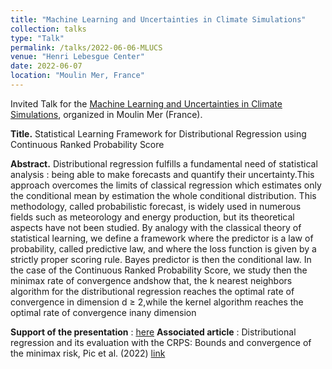 ```yaml
---
title: "Machine Learning and Uncertainties in Climate Simulations"
collection: talks
type: "Talk"
permalink: /talks/2022-06-06-MLUCS
venue: "Henri Lebesgue Center"
date: 2022-06-07
location: "Moulin Mer, France"
---
```

Invited Talk for the [Machine Learning and Uncertainties in Climate Simulations](https://www.lebesgue.fr/en/Climatesim), organized in Moulin Mer (France).

**Title.** Statistical Learning Framework for Distributional Regression using Continuous Ranked Probability Score 

**Abstract.** Distributional regression fulfills a fundamental need of statistical analysis : being able to make forecasts and quantify their uncertainty.This approach overcomes the limits of classical regression which estimates only the conditional mean by estimation the whole conditional distribution. This methodology, called probabilistic forecast, is widely used in numerous fields such as meteorology and energy production, but its theoretical aspects have not been studied. By analogy with the classical theory of statistical learning, we define a framework where the predictor is a law of probability, called predictive law, and where the loss function is given by a strictly proper scoring rule. Bayes predictor is then the conditional law. In the case of the Continuous Ranked Probability Score, we study then the minimax rate of convergence andshow that, the k nearest neighbors algorithm for the distributional regression reaches the optimal rate of convergence in dimension d ≥ 2,while the kernel algorithm reaches the optimal rate of convergence inany dimension 

**Support of the presentation** : [here](files/presentation_Pic_MoulinMer.pdf)
**Associated article** : Distributional regression and its evaluation with the CRPS: Bounds and convergence of the minimax risk, Pic et al. (2022) [link](../publications/2022-10-28-CRPS_Convergence)